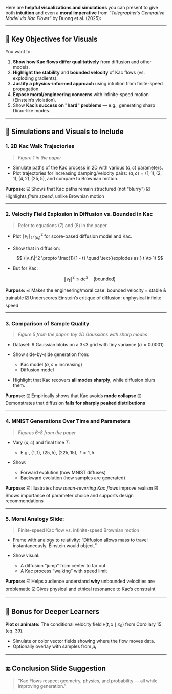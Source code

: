 Here are **helpful visualizations and simulations** you can present to
give both **intuition** and even a **moral imperative** from
*“Telegrapher’s Generative Model via Kac Flows”* by Duong et
al. (2025):

---

## 🎯 Key Objectives for Visuals

You want to:

1. **Show how Kac flows differ qualitatively** from diffusion and other models.
2. **Highlight the stability** and **bounded velocity** of Kac flows (vs. exploding gradients).
3. **Justify a physics-informed approach** using intuition from finite-speed propagation.
4. **Expose moral/engineering concerns** with infinite-speed motion (Einstein’s violation).
5. Show **Kac’s success on "hard" problems** — e.g., generating sharp Dirac-like modes.

---

## 🔢 Simulations and Visuals to Include

### 1. **2D Kac Walk Trajectories**

> *Figure 1 in the paper*

* Simulate paths of the Kac process in 2D with various $(a, c)$ parameters.
* Plot trajectories for increasing damping/velocity pairs:
  $(a, c) = (1, 1), (2, 1), (4, 2), (25, 5)$, and compare to Brownian motion.

**Purpose:**
☑️ Shows that Kac paths remain structured (not “blurry”)
☑️ Highlights *finite speed*, unlike Brownian motion

---

### 2. **Velocity Field Explosion in Diffusion vs. Bounded in Kac**

> Refer to equations (7) and (8) in the paper.

* Plot $\|v_t\|^2_{L^2(p_t)}$ for score-based diffusion model and Kac.
* Show that in diffusion:

  $$
  \|v_t\|^2 \propto \frac{1}{1 - t} \quad \text{(explodes as } t \to 1)
  $$
* But for Kac:

  $$
  \|v_t\|^2 \leq d c^2 \quad \text{(bounded)}
  $$

**Purpose:**
☑️ Makes the engineering/moral case: bounded velocity = stable & trainable
☑️ Underscores Einstein’s critique of diffusion: unphysical infinite speed

---

### 3. **Comparison of Sample Quality**

> *Figure 5 from the paper: toy 2D Gaussians with sharp modes*

* Dataset: 9 Gaussian blobs on a 3×3 grid with tiny variance ($\sigma = 0.0001$)
* Show side-by-side generation from:

  * Kac model ($a, c$ = increasing)
  * Diffusion model
* Highlight that Kac recovers **all modes sharply**, while diffusion blurs them.

**Purpose:**
☑️ Empirically shows that Kac avoids **mode collapse**
☑️ Demonstrates that diffusion **fails for sharply peaked distributions**

---

### 4. **MNIST Generations Over Time and Parameters**

> *Figures 6–8 from the paper*

* Vary $(a, c)$ and final time $T$:

  * E.g., $(1,1)$, $(25,5)$, $(225,15)$, $T = 1, 5$
* Show:

  * Forward evolution (how MNIST diffuses)
  * Backward evolution (how samples are generated)

**Purpose:**
☑️ Illustrates how *mean-reverting Kac flows* improve realism
☑️ Shows importance of parameter choice and supports design recommendations

---

### 5. **Moral Analogy Slide:**

> Finite-speed Kac flow vs. infinite-speed Brownian motion

* Frame with analogy to relativity:
  “Diffusion allows mass to travel instantaneously. Einstein would object.”
* Show visual:

  * A diffusion "jump" from center to far out
  * A Kac process “walking” with speed limit

**Purpose:**
☑️ Helps audience understand **why** unbounded velocities are problematic
☑️ Gives physical and ethical resonance to Kac’s constraint

---

## 🧠 Bonus for Deeper Learners

**Plot or animate:**
The conditional velocity field $v(t, x \mid x_0)$ from Corollary 15 (eq. 39).

* Simulate or color vector fields showing where the flow moves data.
* Optionally overlay with samples from $\mu_t$

---

## 🔚 Conclusion Slide Suggestion

> “Kac Flows respect geometry, physics, and probability — all while improving generation.”

